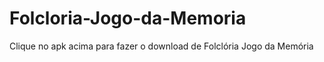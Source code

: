 # Folcloria-Jogo-da-Memoria

Clique no apk acima para fazer o download de Folclória Jogo da Memória
